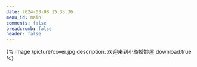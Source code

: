 ```yaml
---
date: 2024-03-08 15:33:36
menu_id: main
comments: false
breadcrumb: false
header: false
---
```



{% image /picture/cover.jpg description: 欢迎来到小璇妙妙屋 download:true %}

